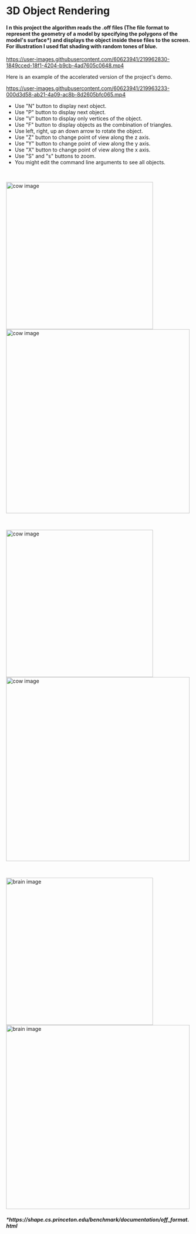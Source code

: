 


<h1>3D Object Rendering</h1>
<h4>I n this project the algorithm reads the .off files (The file format to represent the geometry of a model by specifying the polygons of the model's surface*) and displays the object inside these files to the screen. For illustration I used flat shading with random tones of blue.</h4>



https://user-images.githubusercontent.com/60623941/219962830-1849cced-18f1-4204-b9cb-4ad7605c0648.mp4

<p>Here is an example of the accelerated version of the project's demo.</p>



https://user-images.githubusercontent.com/60623941/219963233-000d3d58-ab21-4a09-ac8b-8d2605bfc065.mp4


<ul>
  <li>Use "N" button to display next object.</li>
  <li>Use "P" button to display next object.</li>
  <li>Use "V" button to display only vertices of the object.</li>
  <li>Use "F" button to display objects as the combination of triangles.</li>
  <li>Use left, right, up an down arrow to rotate the object.</li>
  <li>Use "Z" button to change point of view along the z axis.</li>
  <li>Use "Y" button to change point of view along the y axis.</li>
  <li>Use "X" button to change point of view along the x axis.</li>
  <li>Use "S" and "s" buttons to zoom.</li>
  <li>You might edit the command line arguments to see all objects.</li>
</ul>
<br>


<p float="left">
  <img src="https://user-images.githubusercontent.com/60623941/219963514-51874ce3-8b40-4685-a8c1-67c3dc56d99d.PNG" width="400" alt="cow image"/>
  <img src="https://user-images.githubusercontent.com/60623941/219963517-2bd28844-274a-4b46-8701-6761c35ef095.PNG" width="500" alt="cow image"/>
</p>
<br>
<p float="left">
  <img src="https://user-images.githubusercontent.com/60623941/219963519-5ce30a6a-71e3-413d-93e8-0605e18bec34.PNG" width="400" alt="cow image"/>
  <img src="https://user-images.githubusercontent.com/60623941/219963520-52cb50f1-6d05-49f7-af45-f267e178b309.PNG" width="500" alt="cow image"/>
</p>
<br>
<p float="left">
  <img src="https://user-images.githubusercontent.com/60623941/219963639-2ea231c0-e72b-4170-b37d-4f0e1a120117.PNG" width="400" alt="brain image"/>
  <img src="https://user-images.githubusercontent.com/60623941/219963643-62725933-124c-4e52-99c7-88e02784341f.PNG" width="500" alt="brain image"/>
</p>

<h5>*https://shape.cs.princeton.edu/benchmark/documentation/off_format.html</h5>
